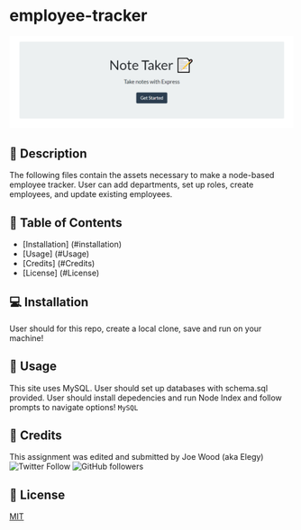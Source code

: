 # employee-tracker

![screenshot of home page](https://github.com/xxelegyxx/note-taker/blob/main/Assets/Screenshot%20(57).png)

## :newspaper: Description 
The following files contain the assets necessary to make a node-based employee tracker. User can add departments, set up roles, create employees, and update existing employees.

## :bookmark_tabs: Table of Contents 

* [Installation] (#installation)
* [Usage] (#Usage)
* [Credits] (#Credits)
* [License] (#License)

## 💻 Installation  

User should for this repo, create a local clone, save and run on your machine!

## :floppy_disk: Usage
This site uses MySQL. User should set up databases with schema.sql provided. User should install depedencies and run Node Index and follow prompts to navigate options!
`MySQL`

## :card_index: Credits 

This assignment was edited and submitted by Joe Wood (aka Elegy) <br>
<img alt="Twitter Follow" src="https://img.shields.io/twitter/follow/xx_elegy_xx_?label=Elegy&style=social">
<img alt="GitHub followers" src="https://img.shields.io/github/followers/xxelegyxx?label=Follow&style=social">

## :ticket: License 

[MIT](https://choosealicense.com/licenses/mit/)

